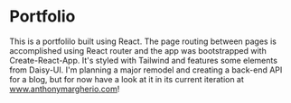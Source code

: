 # Portfolio
This is a portfolilo built using React. The page routing between pages is accomplished using React router and the app was bootstrapped with Create-React-App. It's styled with Tailwind and features some elements from Daisy-UI. I'm planning a major remodel and creating a back-end API for a blog, but for now have a look at it in its current iteration at www.anthonymargherio.com!